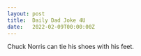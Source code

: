 ```yaml
---
layout: post
title:  Daily Dad Joke 4U
date:   2022-02-09T00:00:00Z
---
```

Chuck Norris can tie his shoes with his feet.
